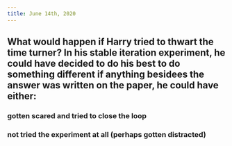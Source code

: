 ```yaml
---
title: June 14th, 2020
---
```


## What would happen if Harry tried to thwart the time turner? In his stable iteration experiment, he could have decided to do his best to do something different if anything besidees the answer was written on the paper, he could have either:
### gotten scared and tried to close the loop

### not tried the experiment at all (perhaps gotten distracted)

### 
